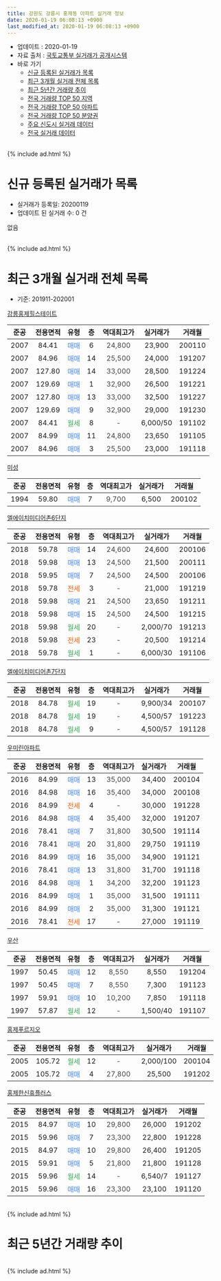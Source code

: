 ```yaml
---
title: 강원도 강릉시 홍제동 아파트 실거래 정보
date: 2020-01-19 06:08:13 +0900
last_modified_at: 2020-01-19 06:08:13 +0900
---
```


* 업데이트 : 2020-01-19
* 자료 출처 : [국토교통부 실거래가 공개시스템](http://rt.molit.go.kr)
* 바로 가기
    * [신규 등록된 실거래가 목록](#신규-등록된-실거래가-목록)
    * [최근 3개월 실거래 전체 목록](#최근-3개월-실거래-전체-목록)
    * [최근 5년간 거래량 추이](#최근-5년간-거래량-추이)
    * [전국 거래량 TOP 50 지역](https://apt-info.github.io/apt-trade-info/최근-3개월-전국에서-가장-거래가-많이-발생한-지역)
    * [전국 거래량 TOP 50 아파트](https://apt-info.github.io/apt-trade-info/최근-3개월-전국에서-가장-거래가-많이-발생한-아파트)
    * [전국 거래량 TOP 50 분양권](https://apt-info.github.io/apt-trade-info/최근-3개월-전국에서-가장-거래가-많이-발생한-분양권)
    * [주요 신도시 실거래 데이터](https://apt-info.github.io/apt-trade-info/주요-신도시)
    * [전국 실거래 데이터](https://apt-info.github.io/apt-trade-info/전국)
<br>
{% include ad.html %}
<br>

# 신규 등록된 실거래가 목록
* 실거래가 등록일: 20200119
* 업데이트 된 실거래 수: 0 건

없음

<br>
{% include ad.html %}
<br>

# 최근 3개월 실거래 전체 목록
* 기준: 201911-202001


[강릉홍제힐스테이트](https://search.naver.com/search.naver?query=%EA%B0%95%EC%9B%90%EB%8F%84+%EA%B0%95%EB%A6%89%EC%8B%9C+%ED%99%8D%EC%A0%9C%EB%8F%99+%EA%B0%95%EB%A6%89%ED%99%8D%EC%A0%9C%ED%9E%90%EC%8A%A4%ED%85%8C%EC%9D%B4%ED%8A%B8)

|준공|전용면적|유형|층|역대최고가|실거래가|거래월|
|:---:|:---:|:---:|:---:|:---:|:---:|:---:|
|2007|84.41|<span style="color:#4285f3">매매</span>|6|<span style="color:#444444">24,800</span>|23,900|200110|
|2007|84.96|<span style="color:#4285f3">매매</span>|14|<span style="color:#444444">25,500</span>|24,000|191207|
|2007|127.80|<span style="color:#4285f3">매매</span>|14|<span style="color:#444444">33,000</span>|28,500|191224|
|2007|129.69|<span style="color:#4285f3">매매</span>|1|<span style="color:#444444">32,900</span>|26,500|191221|
|2007|127.80|<span style="color:#4285f3">매매</span>|13|<span style="color:#444444">33,000</span>|32,500|191227|
|2007|129.69|<span style="color:#4285f3">매매</span>|9|<span style="color:#444444">32,900</span>|29,000|191230|
|2007|84.41|<span style="color:#34a853">월세</span>|8|<span style="color:#444444">-</span>|6,000/50|191102|
|2007|84.99|<span style="color:#4285f3">매매</span>|11|<span style="color:#444444">24,800</span>|23,650|191105|
|2007|84.96|<span style="color:#4285f3">매매</span>|3|<span style="color:#444444">25,500</span>|23,000|191118|

[미성](https://search.naver.com/search.naver?query=%EA%B0%95%EC%9B%90%EB%8F%84+%EA%B0%95%EB%A6%89%EC%8B%9C+%ED%99%8D%EC%A0%9C%EB%8F%99+%EB%AF%B8%EC%84%B1)

|준공|전용면적|유형|층|역대최고가|실거래가|거래월|
|:---:|:---:|:---:|:---:|:---:|:---:|:---:|
|1994|59.80|<span style="color:#4285f3">매매</span>|7|<span style="color:#444444">9,700</span>|6,500|200102|

[엘에이치미디어촌6단지](https://search.naver.com/search.naver?query=%EA%B0%95%EC%9B%90%EB%8F%84+%EA%B0%95%EB%A6%89%EC%8B%9C+%ED%99%8D%EC%A0%9C%EB%8F%99+%EC%97%98%EC%97%90%EC%9D%B4%EC%B9%98%EB%AF%B8%EB%94%94%EC%96%B4%EC%B4%8C6%EB%8B%A8%EC%A7%80)

|준공|전용면적|유형|층|역대최고가|실거래가|거래월|
|:---:|:---:|:---:|:---:|:---:|:---:|:---:|
|2018|59.78|<span style="color:#4285f3">매매</span>|14|<span style="color:#444444">24,600</span>|24,600|200106|
|2018|59.98|<span style="color:#4285f3">매매</span>|13|<span style="color:#444444">24,500</span>|21,500|200111|
|2018|59.95|<span style="color:#4285f3">매매</span>|7|<span style="color:#444444">24,500</span>|24,500|200106|
|2018|59.78|<span style="color:#ff5a00">전세</span>|3|<span style="color:#444444">-</span>|21,000|191219|
|2018|59.98|<span style="color:#4285f3">매매</span>|21|<span style="color:#444444">24,500</span>|23,650|191211|
|2018|59.98|<span style="color:#4285f3">매매</span>|15|<span style="color:#444444">24,500</span>|24,500|191215|
|2018|59.98|<span style="color:#34a853">월세</span>|20|<span style="color:#444444">-</span>|2,000/70|191213|
|2018|59.98|<span style="color:#ff5a00">전세</span>|23|<span style="color:#444444">-</span>|20,500|191214|
|2018|59.78|<span style="color:#34a853">월세</span>|1|<span style="color:#444444">-</span>|6,000/30|191106|

[엘에이치미디어촌7단지](https://search.naver.com/search.naver?query=%EA%B0%95%EC%9B%90%EB%8F%84+%EA%B0%95%EB%A6%89%EC%8B%9C+%ED%99%8D%EC%A0%9C%EB%8F%99+%EC%97%98%EC%97%90%EC%9D%B4%EC%B9%98%EB%AF%B8%EB%94%94%EC%96%B4%EC%B4%8C7%EB%8B%A8%EC%A7%80)

|준공|전용면적|유형|층|역대최고가|실거래가|거래월|
|:---:|:---:|:---:|:---:|:---:|:---:|:---:|
|2018|84.78|<span style="color:#34a853">월세</span>|19|<span style="color:#444444">-</span>|9,900/34|200107|
|2018|84.78|<span style="color:#34a853">월세</span>|19|<span style="color:#444444">-</span>|4,500/57|191223|
|2018|84.78|<span style="color:#34a853">월세</span>|9|<span style="color:#444444">-</span>|4,500/57|191128|

[우미린아파트](https://search.naver.com/search.naver?query=%EA%B0%95%EC%9B%90%EB%8F%84+%EA%B0%95%EB%A6%89%EC%8B%9C+%ED%99%8D%EC%A0%9C%EB%8F%99+%EC%9A%B0%EB%AF%B8%EB%A6%B0%EC%95%84%ED%8C%8C%ED%8A%B8)

|준공|전용면적|유형|층|역대최고가|실거래가|거래월|
|:---:|:---:|:---:|:---:|:---:|:---:|:---:|
|2016|84.99|<span style="color:#4285f3">매매</span>|13|<span style="color:#444444">35,000</span>|34,400|200104|
|2016|84.98|<span style="color:#4285f3">매매</span>|16|<span style="color:#444444">35,400</span>|34,000|200108|
|2016|84.99|<span style="color:#ff5a00">전세</span>|4|<span style="color:#444444">-</span>|30,000|191228|
|2016|84.98|<span style="color:#4285f3">매매</span>|4|<span style="color:#444444">35,400</span>|32,000|191207|
|2016|78.41|<span style="color:#4285f3">매매</span>|7|<span style="color:#444444">31,800</span>|30,500|191114|
|2016|78.41|<span style="color:#4285f3">매매</span>|20|<span style="color:#444444">31,800</span>|29,750|191119|
|2016|84.99|<span style="color:#4285f3">매매</span>|16|<span style="color:#444444">35,000</span>|34,900|191121|
|2016|78.41|<span style="color:#4285f3">매매</span>|13|<span style="color:#444444">31,800</span>|31,700|191118|
|2016|84.98|<span style="color:#4285f3">매매</span>|1|<span style="color:#444444">34,200</span>|32,200|191123|
|2016|84.99|<span style="color:#4285f3">매매</span>|1|<span style="color:#444444">35,000</span>|31,500|191111|
|2016|84.99|<span style="color:#4285f3">매매</span>|2|<span style="color:#444444">35,000</span>|31,300|191121|
|2016|78.41|<span style="color:#ff5a00">전세</span>|17|<span style="color:#444444">-</span>|27,000|191119|

[우산](https://search.naver.com/search.naver?query=%EA%B0%95%EC%9B%90%EB%8F%84+%EA%B0%95%EB%A6%89%EC%8B%9C+%ED%99%8D%EC%A0%9C%EB%8F%99+%EC%9A%B0%EC%82%B0)

|준공|전용면적|유형|층|역대최고가|실거래가|거래월|
|:---:|:---:|:---:|:---:|:---:|:---:|:---:|
|1997|50.45|<span style="color:#4285f3">매매</span>|12|<span style="color:#444444">8,550</span>|8,550|191204|
|1997|50.45|<span style="color:#4285f3">매매</span>|7|<span style="color:#444444">8,550</span>|7,300|191123|
|1997|59.91|<span style="color:#4285f3">매매</span>|10|<span style="color:#444444">10,200</span>|7,850|191118|
|1997|57.87|<span style="color:#34a853">월세</span>|12|<span style="color:#444444">-</span>|1,500/40|191107|

[홍제푸르지오](https://search.naver.com/search.naver?query=%EA%B0%95%EC%9B%90%EB%8F%84+%EA%B0%95%EB%A6%89%EC%8B%9C+%ED%99%8D%EC%A0%9C%EB%8F%99+%ED%99%8D%EC%A0%9C%ED%91%B8%EB%A5%B4%EC%A7%80%EC%98%A4)

|준공|전용면적|유형|층|역대최고가|실거래가|거래월|
|:---:|:---:|:---:|:---:|:---:|:---:|:---:|
|2005|105.72|<span style="color:#34a853">월세</span>|12|<span style="color:#444444">-</span>|2,000/100|200104|
|2005|105.72|<span style="color:#4285f3">매매</span>|4|<span style="color:#444444">27,800</span>|25,500|191202|

[홍제한신휴플러스](https://search.naver.com/search.naver?query=%EA%B0%95%EC%9B%90%EB%8F%84+%EA%B0%95%EB%A6%89%EC%8B%9C+%ED%99%8D%EC%A0%9C%EB%8F%99+%ED%99%8D%EC%A0%9C%ED%95%9C%EC%8B%A0%ED%9C%B4%ED%94%8C%EB%9F%AC%EC%8A%A4)

|준공|전용면적|유형|층|역대최고가|실거래가|거래월|
|:---:|:---:|:---:|:---:|:---:|:---:|:---:|
|2015|84.97|<span style="color:#4285f3">매매</span>|10|<span style="color:#444444">29,800</span>|26,000|191202|
|2015|59.96|<span style="color:#4285f3">매매</span>|7|<span style="color:#444444">23,300</span>|22,800|191228|
|2015|84.97|<span style="color:#4285f3">매매</span>|10|<span style="color:#444444">29,800</span>|26,400|191205|
|2015|59.91|<span style="color:#4285f3">매매</span>|5|<span style="color:#444444">21,800</span>|21,800|191128|
|2015|59.96|<span style="color:#34a853">월세</span>|14|<span style="color:#444444">-</span>|6,540/7|191127|
|2015|59.96|<span style="color:#4285f3">매매</span>|16|<span style="color:#444444">23,300</span>|23,100|191120|


<br>
{% include ad.html %}
<br>

# 최근 5년간 거래량 추이


<div style="width:100%;">
    <canvas id="deal_progress" height="200"></canvas>
</div>

<script>
new Chart(document.getElementById("deal_progress"), {
    type: 'line',
    data: {
        labels: ['201501','201502','201503','201504','201505','201506','201507','201508','201509','201510','201511','201512','201601','201602','201603','201604','201605','201606','201607','201608','201609','201610','201611','201612','201701','201702','201703','201704','201705','201706','201707','201708','201709','201710','201711','201712','201801','201802','201803','201804','201805','201806','201807','201808','201809','201810','201811','201812','201901','201902','201903','201904','201905','201906','201907','201908','201909','201910','201911','201912','202001'],
        datasets: [{
            label: '매매',
            pointRadius: 1,
            data: [7, 7, 5, 10, 6, 9, 5, 9, 10, 14, 8, 2, 6, 6, 9, 9, 5, 3, 9, 6, 8, 10, 4, 2, 5, 10, 6, 6, 13, 4, 17, 10, 14, 7, 9, 10, 17, 11, 31, 25, 21, 18, 19, 32, 26, 31, 29, 9, 17, 8, 6, 14, 24, 12, 12, 12, 9, 24, 13, 13, 7],
            borderColor: "rgba(255, 201, 14, 1)",
            backgroundColor: "rgba(255, 201, 14, 0.5)",
            fill: false,
            lineTension: 0
        },{
            label: '전월세',
            pointRadius: 1,
            data: [6, 5, 4, 7, 3, 3, 3, 2, 4, 2, 1, 1, 5, 2, 3, 6, 9, 6, 1, 2, 2, 0, 0, 5, 8, 1, 4, 14, 2, 4, 6, 2, 21, 6, 4, 12, 3, 11, 7, 5, 9, 20, 17, 12, 21, 82, 75, 117, 41, 21, 12, 27, 11, 6, 7, 5, 6, 14, 6, 5, 2],
            borderColor: "rgba(0, 141, 185, 1)",
            backgroundColor: "rgba(0, 141, 185, 0.5)",
            fill: false,
            lineTension: 0
        }
        ]
    },
    options: {
        responsive: true,
        title: {
            display: false
        },
        tooltips: {
            mode: 'index',
            intersect: false
        },
        hover: {
            mode: 'nearest',
            intersect: true
        },
        scales: {
            xAxes: [{
                display: true,
                scaleLabel: {
                    display: true,
                    labelString: '년/월'
                }
            }],
            yAxes: [{
                display: true,
                ticks: {
                    suggestedMin: 0,
                },
                scaleLabel: {
                    display: true,
                    labelString: '실거래 수'
                }
            }]
        }
    }
});

</script>


<br>
{% include ad.html %}
<br>

